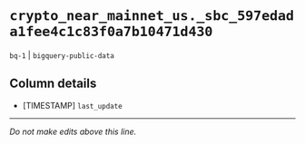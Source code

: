 # `crypto_near_mainnet_us._sbc_597edada1fee4c1c83f0a7b10471d430`
`bq-1` | `bigquery-public-data`

## Column details
* [TIMESTAMP] `last_update`

-------------------------------------------------------------------------------
*Do not make edits above this line.*
